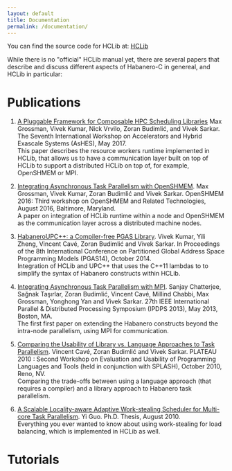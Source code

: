 ```yaml
---
layout: default
title: Documentation
permalink: /documentation/
---
```


You can find the source code for HCLib at:
[HCLib](https://github.com/habanero-rice/hclib)

While there is no "official" HCLib manual yet, there are several papers that describe and discuss different aspects of Habanero-C in genereal, and HCLib in particular:

Publications
===================================

1. [A Pluggable Framework for Composable HPC Scheduling Libraries](https://www.cs.rice.edu/~zoran/Publications_files/hiper.pdf) Max Grossman, Vivek Kumar, Nick Vrvilo, Zoran Budimlić, and Vivek Sarkar. The Seventh International Workshop on Accelerators and Hybrid Exascale Systems (AsHES), May 2017.  
   This paper describes the resource workers runtime implemented in HCLib, that allows us to have a communication layer built on top of HCLib to support a distributed HCLib on top of, for example, OpenSHMEM or MPI.
   
2. [Integrating Asynchronous Task Parallelism with OpenSHMEM](https://www.cs.rice.edu/~zoran/Publications_files/asyncshmem2016.pdf). Max Grossman, Vivek Kumar, Zoran Budimlić and Vivek Sarkar. OpenSHMEM 2016: Third workshop on OpenSHMEM and Related Technologies, August 2016, Baltimore, Maryland.  
   A paper on integration of HCLib runtime within a node and OpenSHMEM as the communication layer across a distributed machine nodes.
   
3. [HabaneroUPC++: a Compiler-free PGAS Library](https://www.cs.rice.edu/~zoran/Publications_files/habaneroupc-pgas14.pdf). Vivek Kumar, Yili Zheng, Vincent Cavé, Zoran Budimlić and Vivek Sarkar. In Proceedings of the 8th International Conference on Partitioned Global Address Space Programming Models (PGAS14), October 2014.  
   Integration of HCLib and UPC++ that uses the C++11 lambdas to to simplify the syntax of Habanero constructs within HCLib.
   
4. [Integrating Asynchronous Task Parallelism with MPI](https://www.cs.rice.edu/~zoran/Publications_files/IPDPS13.pdf). Sanjay Chatterjee, Sağnak Taşırlar, Zoran Budimlić, Vincent Cavé, Millind Chabbi, Max Grossman, Yonghong Yan and Vivek Sarkar. 27th IEEE International Parallel & Distributed Processing Symposium (IPDPS 2013), May 2013, Boston, MA.  
   The first first paper on extending the Habanero constructs beyond the intra-node parallelism, using MPI for communication.
   
5. [Comparing the Usability of Library vs. Language Approaches to Task Parallelism](https://www.cs.rice.edu/~zoran/Publications_files/PLATEAU10.pdf). Vincent Cavé, Zoran Budimlić and Vivek Sarkar. PLATEAU 2010 : Second Workshop on Evaluation and Usability of Programming Languages and Tools (held in conjunction with SPLASH), October 2010, Reno, NV.  
   Comparing the trade-offs between using a language approach (that requires a compiler) and a library approach to Habanero task parallelism.
 
6. [A Scalable Locality-aware Adaptive Work-stealing Scheduler for Multi-core Task Parallelism](https://www.cs.rice.edu/~vs3/PDF/Guo-thesis-2010.pdf). Yi Guo. Ph.D. Thesis, August 2010.  
   Everything you ever wanted to know about using work-stealing for load balancing, which is implemented in HCLib as well.

Tutorials
===================================


